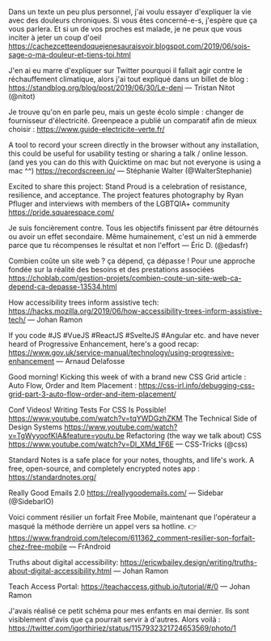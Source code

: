 Dans un texte un peu plus personnel, j'ai voulu essayer d'expliquer la vie avec des douleurs chroniques. 
Si vous êtes concerné-e-s, j'espère que ça vous parlera. Et si un de vos proches est malade, je ne peux que vous inciter à jeter un coup d'oeil https://cachezcetteendoquejenesauraisvoir.blogspot.com/2019/06/sois-sage-o-ma-douleur-et-tiens-toi.html

J'en ai eu marre d'expliquer sur Twitter pourquoi il fallait agir contre le réchauffement climatique, alors j'ai tout expliqué dans un billet de blog : https://standblog.org/blog/post/2019/06/30/Le-deni — Tristan Nitot (@nitot)

Je trouve qu'on en parle peu, mais un geste écolo simple : changer de fournisseur d'électricité. Greenpeace a publié un comparatif afin de mieux choisir : https://www.guide-electricite-verte.fr/

A tool to record your screen directly in the browser without any installation, this could be useful for usability testing or sharing a talk / online lesson. (and yes you can do this with Quicktime on mac but not everyone is using a mac ^^) https://recordscreen.io/ — Stéphanie Walter (@WalterStephanie)

Excited to share this project: Stand Proud is a celebration of resistance, resilience, and acceptance. The project features photography by Ryan Pfluger and interviews with members of the LGBTQIA+ community https://pride.squarespace.com/

Je suis foncièrement contre. Tous les objectifs finissent par être détournés ou avoir un effet secondaire. Même humainement, c'est un nid à emmerde parce que tu récompenses le résultat et non l'effort — Éric D. (@edasfr) 

Combien coûte un site web ? ça dépend, ça dépasse ! Pour une approche fondée sur la réalité des besoins et des prestations associées https://choblab.com/gestion-projets/combien-coute-un-site-web-ca-depend-ca-depasse-13534.html

How accessibility trees inform assistive tech: https://hacks.mozilla.org/2019/06/how-accessibility-trees-inform-assistive-tech/ — Johan Ramon

If you code #JS #VueJS #ReactJS #SvelteJS #Angular etc. and have never heard of Progressive Enhancement, here's a good recap: https://www.gov.uk/service-manual/technology/using-progressive-enhancement — Arnaud Delafosse

Good morning! Kicking this week of with a brand new CSS Grid article : Auto Flow, Order and Item Placement : https://css-irl.info/debugging-css-grid-part-3-auto-flow-order-and-item-placement/

Conf Videos! Writing Tests For CSS Is Possible! https://www.youtube.com/watch?v=tqYWDGzhZKM The Technical Side of Design Systems https://www.youtube.com/watch?v=TgWyyoofKIA&feature=youtu.be Refactoring (the way we talk about) CSS https://www.youtube.com/watch?v=Dl_XMd_1F6E — CSS-Tricks (@css)

Standard Notes is a safe place for your notes, thoughts, and life's work. A free, open-source, and completely encrypted notes app : https://standardnotes.org/

Really Good Emails 2.0 https://reallygoodemails.com/ — Sidebar (@SidebarIO)

Voici comment résilier un forfait Free Mobile, maintenant que l'opérateur a masqué la méthode derrière un appel vers sa hotline. 👉https://www.frandroid.com/telecom/611362_comment-resilier-son-forfait-chez-free-mobile — FrAndroid

Truths about digital accessibility: https://ericwbailey.design/writing/truths-about-digital-accessibility.html — Johan Ramon

Teach Access Portal: https://teachaccess.github.io/tutorial/#/0 — Johan Ramon

J'avais réalisé ce petit schéma pour mes enfants en mai dernier. Ils sont visiblement d'avis que ça pourrait servir à d'autres. Alors voilà : https://twitter.com/igorthiriez/status/1157932321724653569/photo/1
